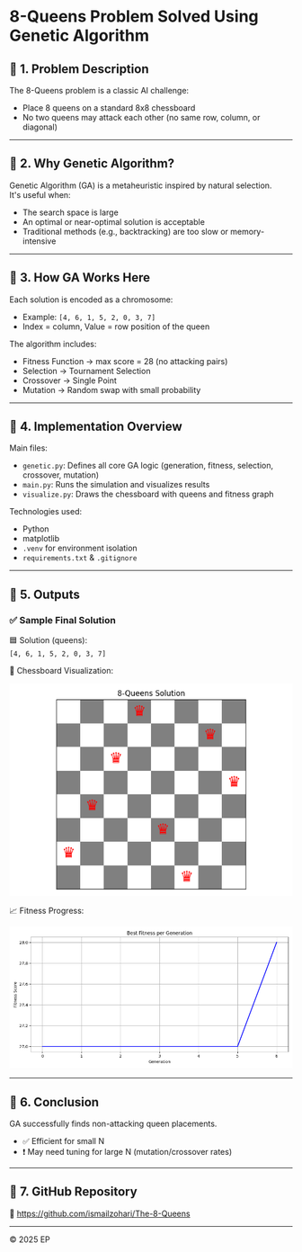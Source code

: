 # 8-Queens Problem Solved Using Genetic Algorithm

## 🔹 1. Problem Description

The 8-Queens problem is a classic AI challenge:
- Place 8 queens on a standard 8x8 chessboard
- No two queens may attack each other (no same row, column, or diagonal)

---

## 🔹 2. Why Genetic Algorithm?

Genetic Algorithm (GA) is a metaheuristic inspired by natural selection.  
It's useful when:
- The search space is large
- An optimal or near-optimal solution is acceptable
- Traditional methods (e.g., backtracking) are too slow or memory-intensive

---

## 🔹 3. How GA Works Here

Each solution is encoded as a chromosome:
- Example: `[4, 6, 1, 5, 2, 0, 3, 7]`
- Index = column, Value = row position of the queen

The algorithm includes:
- Fitness Function → max score = 28 (no attacking pairs)
- Selection → Tournament Selection
- Crossover → Single Point
- Mutation → Random swap with small probability

---

## 🔹 4. Implementation Overview

Main files:

- `genetic.py`: Defines all core GA logic (generation, fitness, selection, crossover, mutation)
- `main.py`: Runs the simulation and visualizes results
- `visualize.py`: Draws the chessboard with queens and fitness graph

Technologies used:
- Python
- matplotlib
- `.venv` for environment isolation
- `requirements.txt` & `.gitignore`

---

## 🔹 5. Outputs

### ✅ Sample Final Solution

🟦 Solution (queens):  
`[4, 6, 1, 5, 2, 0, 3, 7]`

📸 Chessboard Visualization:

![Chessboard](./Results/solution.png)

📈 Fitness Progress:

![Fitness Graph](./Results/fitness_progress.png)

---

## 🔹 6. Conclusion

GA successfully finds non-attacking queen placements.
- ✅ Efficient for small N
- ❗ May need tuning for large N (mutation/crossover rates)

---

## 🔹 7. GitHub Repository

🔗 https://github.com/ismailzohari/The-8-Queens

---

© 2025 EP
